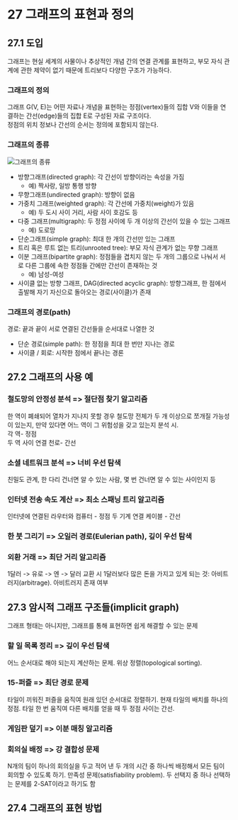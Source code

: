 # 27 그래프의 표현과 정의

## 27.1 도입

그래프는 현실 세계의 사물이나 추상적인 개념 간의 연결 관계를 표현하고, 부모 자식 관계에 관한 제약이 없기 때문에 트리보다 다양한 구조가 가능하다.

### 그래프의 정의

그래프 G(V, E)는 어떤 자료나 개념을 표현하는 정점(vertex)들의 집합 V와 이들을 연결하는 간선(edge)들의 집합 E로 구성된 자료 구조이다.  
정점의 위치 정보나 간선의 순서는 정의에 포함되지 않는다.

### 그래프의 종류

![그래프의 종류](https://doorisopen.github.io/developers-library/images/Datastructure/datastructure-graph-category.JPG)

- 방향그래프(directed graph): 각 간선이 방향이라는 속성을 가짐
  - 예) 짝사랑, 일방 통행 방향
- 무향그래프(undirected graph): 방향이 없음
- 가중치 그래프(weighted graph): 각 간선에 가중치(weight)가 있음
  - 예) 두 도시 사이 거리, 사람 사이 호감도 등
- 다중 그래프(multigraph): 두 정점 사이에 두 개 이상의 간선이 있을 수 있는 그래프
  - 예) 도로망
- 단순그래프(simple graph): 최대 한 개의 간선만 있는 그래프
- 트리 혹은 루트 없는 트리(unrooted tree): 부모 자식 관계가 없는 무향 그래프
- 이분 그래프(bipartite graph): 정점들을 겹치지 않는 두 개의 그룹으로 나눠서 서로 다른 그룹에 속한 정점들 간에만 간선이 존재하는 것
  - 예) 남성-여성
- 사이클 없는 방향 그래프, DAG(directed acyclic graph): 방향그래프, 한 점에서 출발해 자기 자신으로 돌아오는 경로(사이클)가 존재

### 그래프의 경로(path)

경로: 끝과 끝이 서로 연결된 간선들을 순서대로 나열한 것

- 단순 경로(simple path): 한 정점을 최대 한 번만 지나는 경로
- 사이클 / 회로: 시작한 점에서 끝나는 경론

## 27.2 그래프의 사용 예

### 철도망의 안정성 분석 => 절단점 찾기 알고리즘

한 역이 폐쇄되어 열차가 지나지 못할 경우 철도망 전체가 두 개 이상으로 쪼개질 가능성이 있는지, 만약 있다면 어느 역이 그 위험성을 갖고 있는지 분석 시.  
각 역- 정점  
두 역 사이 연결 천로- 간선

### 소셜 네트워크 분석 => 너비 우선 탐색

친밀도 관계, 한 다리 건너면 알 수 있는 사람, 몇 번 건너면 알 수 있는 사이인지 등

### 인터넷 전송 속도 계산 => 최소 스패닝 트리 알고리즘

인터넷에 연결된 라우터와 컴퓨터 - 정점
두 기계 연결 케이블 - 간선

### 한 붓 그리기 => 오일러 경로(Eulerian path), 깊이 우선 탐색

### 외환 거래 => 최단 거리 알고리즘

1달러 -> 유로 -> 엔 -> 달러 교환 시 1달러보다 많은 돈을 가지고 있게 되는 것: 아비트러지(arbitrage). 아비트러지 존재 여부

## 27.3 암시적 그래프 구조들(implicit graph)

그래프 형태는 아니지만, 그래프를 통해 표현하면 쉽게 해결할 수 있는 문제

### 할 일 목록 정리 => 깊이 우선 탐색

어느 순서대로 해야 되는지 계산하는 문제. 위상 정렬(topological sorting).

### 15-퍼즐 => 최단 경로 문제

타일이 끼워진 퍼즐을 움직여 원래 있던 순서대로 정렬하기. 현재 타일의 배치를 하나의 정점. 타일 한 번 움직여 다른 배치를 얻을 때 두 정점 사이는 간선.

### 게임판 덮기 => 이분 매칭 알고리즘

### 회의실 배정 => 강 결합성 문제

N개의 팀이 하나의 회의실을 두고 적어 낸 두 개의 시간 중 하나씩 배정해서 모든 팀이 회의할 수 있도록 하기. 만족성 문제(satisfiability problem). 두 선택지 중 하나 선택하는 문제를 2-SAT이라고 하기도 함

## 27.4 그래프의 표현 방법
